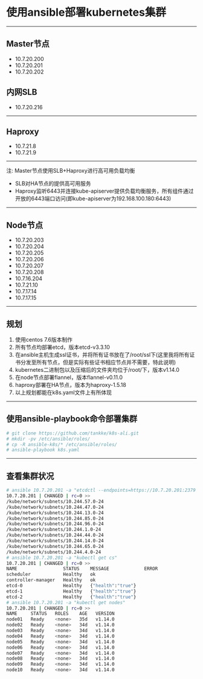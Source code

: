 
# 使用ansible部署kubernetes集群
---
Master节点
---
+ 10.7.20.200
+ 10.7.20.201
+ 10.7.20.202

内网SLB
---
+ 10.7.20.216
---

Haproxy
---
+ 10.7.21.8
+ 10.7.21.9
---

注: Master节点使用SLB+Haproxy进行高可用负载均衡
+ SLB对HA节点的提供高可用服务
+ Haproxy监听6443并连接kube-apiserver提供负载均衡服务，所有组件通过开放的6443端口访问(即kube-apiserver为192.168.100.180:6443)

---
Node节点
---
+ 10.7.20.203
+ 10.7.20.204
+ 10.7.20.205
+ 10.7.20.206
+ 10.7.20.207
+ 10.7.20.208
+ 10.7.16.204
+ 10.7.21.10
+ 10.7.17.14
+ 10.7.17.15
---
规划
---
1. 使用centos 7.6版本制作
2. 所有节点均部署etcd，版本etcd-v3.3.10
3. 在ansible主机生成ssl证书，并将所有证书放在了/root/ssl下(这里我将所有证书分发至所有节点，但是实际有些证书相应节点并不需要，特此说明)
4. kubernetes二进制包以及压缩后的文件夹均位于/root/下，版本v1.14.0
5. 在node节点部署flannel，版本flannel-v0.11.0
6. haproxy部署在HA节点，版本为haproxy-1.5.18
7. 以上规划都能在k8s.yaml文件上有所体现
---
使用ansible-playbook命令部署集群
---
```bash
# git clone https://github.com/tankke/k8s-ali.git
# mkdir -pv /etc/ansible/roles/
# cp -R ansible-k8s/* /etc/ansible/roles/
# ansible-playbook k8s.yaml
```
---
查看集群状况
---
```bash
# ansible 10.7.20.201 -a "etcdctl --endpoints=https://10.7.20.201:2379 ls /kube/network/subnets"
10.7.20.201 | CHANGED | rc=0 >>
/kube/network/subnets/10.244.57.0-24
/kube/network/subnets/10.244.47.0-24
/kube/network/subnets/10.244.13.0-24
/kube/network/subnets/10.244.85.0-24
/kube/network/subnets/10.244.96.0-24
/kube/network/subnets/10.244.1.0-24
/kube/network/subnets/10.244.44.0-24
/kube/network/subnets/10.244.14.0-24
/kube/network/subnets/10.244.65.0-24
/kube/network/subnets/10.244.4.0-24
# ansible 10.7.20.201 -a "kubectl get cs"
10.7.20.201 | CHANGED | rc=0 >>
NAME                 STATUS    MESSAGE             ERROR
scheduler            Healthy   ok                  
controller-manager   Healthy   ok                  
etcd-0               Healthy   {"health":"true"}   
etcd-1               Healthy   {"health":"true"}   
etcd-2               Healthy   {"health":"true"}
# ansible 10.7.20.201 -a "kubectl get nodes"
10.7.20.201 | CHANGED | rc=0 >>
NAME     STATUS   ROLES    AGE   VERSION
node01   Ready    <none>   35d   v1.14.0
node02   Ready    <none>   34d   v1.14.0
node03   Ready    <none>   34d   v1.14.0
node04   Ready    <none>   34d   v1.14.0
node05   Ready    <none>   34d   v1.14.0
node06   Ready    <none>   34d   v1.14.0
node07   Ready    <none>   34d   v1.14.0
node08   Ready    <none>   34d   v1.14.0
node09   Ready    <none>   34d   v1.14.0
node10   Ready    <none>   34d   v1.14.0
